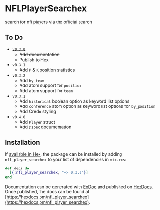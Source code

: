 # NFLPlayerSearchex

search for nfl players via the official search

## To Do
* ~~`v0.3.0`~~
  * ~~Add documentation~~
  * ~~Publish to Hex~~
* `v0.3.1`
  * Add `P` & `K` position statistics
* `v0.3.2`
  * Add `by_team`
  * Add atom support for `position`
  * Add atom support for `team`
* `v0.3.1`
  * Add `historical` boolean option as keyword list options
  * Add `conference` atom option as keyword list options for `by_position`
  * Add Credo styling
* `v0.4.0`
  * Add `Player` struct
  * Add `@spec` documentation

## Installation

If [available in Hex](https://hex.pm/docs/publish), the package can be installed
by adding `nfl_player_searchex` to your list of dependencies in `mix.exs`:

```elixir
def deps do
  [{:nfl_player_searchex, "~> 0.3.0"}]
end
```

Documentation can be generated with [ExDoc](https://github.com/elixir-lang/ex_doc)
and published on [HexDocs](https://hexdocs.pm). Once published, the docs can
be found at [https://hexdocs.pm/nfl_player_searchex](https://hexdocs.pm/nfl_player_searchex).
